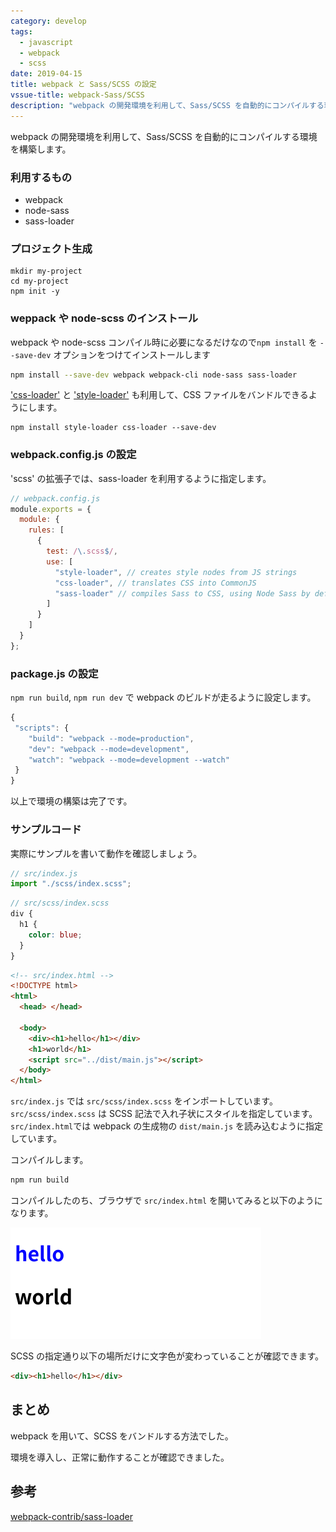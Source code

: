 ```yaml
---
category: develop
tags:
  - javascript
  - webpack
  - scss
date: 2019-04-15
title: webpack と Sass/SCSS の設定
vssue-title: webpack-Sass/SCSS
description: "webpack の開発環境を利用して、Sass/SCSS を自動的にコンパイルする環境を構築します。"
---
```


webpack の開発環境を利用して、Sass/SCSS を自動的にコンパイルする環境を構築します。

### 利用するもの

- webpack
- node-sass
- sass-loader

### プロジェクト生成

```
mkdir my-project
cd my-project
npm init -y
```

### weppack や node-scss のインストール

webpack や node-scss コンパイル時に必要になるだけなので`npm install` を `--save-dev` オプションをつけてインストールします

```bash
npm install --save-dev webpack webpack-cli node-sass sass-loader
```

['css-loader'](https://github.com/webpack-contrib/css-loader) と ['style-loader'](https://github.com/webpack-contrib/style-loader) も利用して、CSS ファイルをバンドルできるようにします。

```
npm install style-loader css-loader --save-dev
```

### webpack.config.js の設定

'scss' の拡張子では、sass-loader を利用するように指定します。

```js
// webpack.config.js
module.exports = {
  module: {
    rules: [
      {
        test: /\.scss$/,
        use: [
          "style-loader", // creates style nodes from JS strings
          "css-loader", // translates CSS into CommonJS
          "sass-loader" // compiles Sass to CSS, using Node Sass by default
        ]
      }
    ]
  }
};
```

### package.js の設定

`npm run build`, `npm run dev` で webpack のビルドが走るように設定します。

```js
{
 "scripts": {
    "build": "webpack --mode=production",
    "dev": "webpack --mode=development",
    "watch": "webpack --mode=development --watch"
 }
}
```

以上で環境の構築は完了です。

### サンプルコード

実際にサンプルを書いて動作を確認しましょう。

```js
// src/index.js
import "./scss/index.scss";
```

```scss
// src/scss/index.scss
div {
  h1 {
    color: blue;
  }
}
```

```html
<!-- src/index.html -->
<!DOCTYPE html>
<html>
  <head> </head>

  <body>
    <div><h1>hello</h1></div>
    <h1>world</h1>
    <script src="../dist/main.js"></script>
  </body>
</html>
```

`src/index.js` では `src/scss/index.scss` をインポートしています。`src/scss/index.scss` は SCSS 記法で入れ子状にスタイルを指定しています。`src/index.html`では webpack の生成物の `dist/main.js` を読み込むように指定しています。

コンパイルします。

```bash
npm run build
```

コンパイルしたのち、ブラウザで `src/index.html` を開いてみると以下のようになります。

![動作例](images/html.png)

SCSS の指定通り以下の場所だけに文字色が変わっていることが確認できます。

```html
<div><h1>hello</h1></div>
```

## まとめ

webpack を用いて、SCSS をバンドルする方法でした。

環境を導入し、正常に動作することが確認できました。

## 参考

[webpack-contrib/sass-loader](https://github.com/webpack-contrib/sass-loader)
